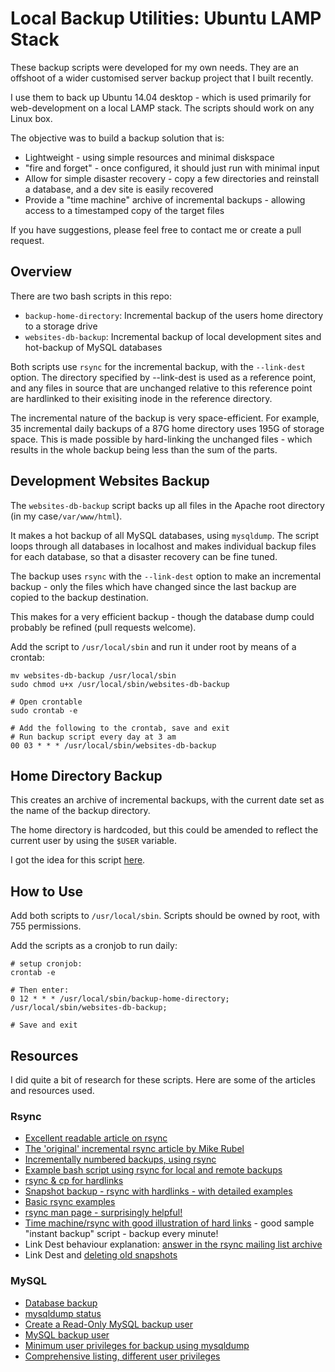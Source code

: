 Local Backup Utilities: Ubuntu LAMP Stack
==========================================
These backup scripts were developed for my own needs. They are an offshoot of a wider customised server backup project that I built recently.

I use them to back up Ubuntu 14.04 desktop - which is used primarily for web-development on a local LAMP stack. The scripts should work on any Linux box.

The objective was to build a backup solution that is:

* Lightweight - using simple resources and minimal diskspace
* "fire and forget" - once configured, it should just run with minimal input
* Allow for simple disaster recovery - copy a few directories and reinstall a database, and a dev site is easily recovered
* Provide a "time machine" archive of incremental backups - allowing access to a timestamped copy of the target files

If you have suggestions, please feel free to contact me or create a pull request.

## Overview
There are two bash scripts in this repo:

* `backup-home-directory`: Incremental backup of the users home directory to a storage drive
* `websites-db-backup`: Incremental backup of local development sites and hot-backup of MySQL databases

Both scripts use `rsync` for the incremental backup, with the `--link-dest` option. The directory specified by --link-dest is used as a reference point, and any files in source that are unchanged relative to this reference point are hardlinked to their exisiting inode in the reference directory.

The incremental nature of the backup is very space-efficient. For example, 35 incremental daily backups of a 87G home directory uses 195G of storage space. This is made possible by hard-linking the unchanged files - which results in the whole backup being less than the sum of the parts.

## Development Websites Backup
The `websites-db-backup` script backs up all files in the Apache root directory (in my case`/var/www/html`).

It makes a hot backup of all MySQL databases, using `mysqldump`. The script loops through all databases in localhost and makes individual backup files for each database, so that a disaster recovery can be fine tuned.

The backup uses `rsync` with the `--link-dest` option to make an incremental backup - only the files which have changed since the last backup are copied to the backup destination.

This makes for a very efficient backup - though the database dump could probably be refined (pull requests welcome).

Add the script to `/usr/local/sbin` and run it under root by means of a crontab:

~~~
mv websites-db-backup /usr/local/sbin
sudo chmod u+x /usr/local/sbin/websites-db-backup

# Open crontable
sudo crontab -e

# Add the following to the crontab, save and exit
# Run backup script every day at 3 am
00 03 * * * /usr/local/sbin/websites-db-backup
~~~

## Home Directory Backup
This creates an archive of incremental backups, with the current date set as the name of the backup directory.

The home directory is hardcoded, but this could be amended to reflect the current user by using the `$USER` variable.

I got the idea for this script [here](https://blog.interlinked.org/tutorials/rsync_time_machine.html).

## How to Use
Add both scripts to `/usr/local/sbin`. Scripts should be owned by root, with 755 permissions.

Add the scripts as a cronjob to run daily:

~~~
# setup cronjob:
crontab -e

# Then enter:
0 12 * * * /usr/local/sbin/backup-home-directory; /usr/local/sbin/websites-db-backup;

# Save and exit
~~~

## Resources
I did quite a bit of research for these scripts. Here are some of the articles and resources used.

### Rsync

* [Excellent readable article on rsync](http://www.sanitarium.net/golug/rsync_backups_2010.html)
* [The 'original' incremental rsync article by Mike Rubel](http://www.mikerubel.org/computers/rsync_snapshots/)
* [Incrementally numbered backups, using rsync](https://jimmyg.org/blog/2007/incremental-backups-using-rsync.html)
* [Example bash script using rsync for local and remote backups](http://stromberg.dnsalias.org/~strombrg/Backup.remote.html)
* [rsync & cp for hardlinks](http://earlruby.org/2013/05/creating-differential-backups-with-hard-links-and-rsync/)
* [Snapshot backup  - rsync with hardlinks - with detailed examples](http://www.pointsoftware.ch/en/howto-local-and-remote-snapshot-backup-using-rsync-with-hard-links/)
* [Basic rsync examples](http://www.thegeekstuff.com/2010/09/rsync-command-examples/)
* [rsync man page - surprisingly helpful!](http://linux.die.net/man/1/rsync)
* [Time machine/rsync with good illustration of hard links](http://linux.die.net/man/1/rsync) - good sample "instant backup" script - backup every minute!
* Link Dest behaviour explanation: [answer in the rsync mailing list archive](https://lists.samba.org/archive/rsync/2010-February/024649.html)
* Link Dest and [deleting old snapshots](https://lists.samba.org/archive/rsync/2010-February/024654.html)

### MySQL
* [Database backup](http://simon-davies.name/bash/backing-up-mysql-databases)
* [mysqldump status](http://serverfault.com/questions/249853/does-mysqldump-return-a-status)
* [Create a Read-Only MySQL backup user](http://bencane.com/2011/12/12/creating-a-read-only-backup-user-for-mysqldump/)
* [MySQL backup user](http://blog.roozbehk.com/post/25580691418/mysql-user-to-backup-databases)
* [Minimum user privileges for backup using mysqldump](http://patrickv.info/wordpress/2013/04/privileges-necessary-for-mysqldump/)
* [Comprehensive listing, different user privileges](http://www.muck.net/59/mysql-minimum-permissions-for-backup-using-mysqldump)
